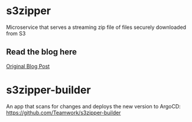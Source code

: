 # s3zipper
Microservice that serves a streaming zip file of files securely downloaded from S3

## Read the blog here
[Original Blog Post](https://engineroom.teamwork.com/how-to-securely-provide-a-zip-download-of-a-s3-file-bundle-1c3c779ae3f1)

# s3zipper-builder
An app that scans for changes and deploys the new version to ArgoCD:
https://github.com/Teamwork/s3zipper-builder